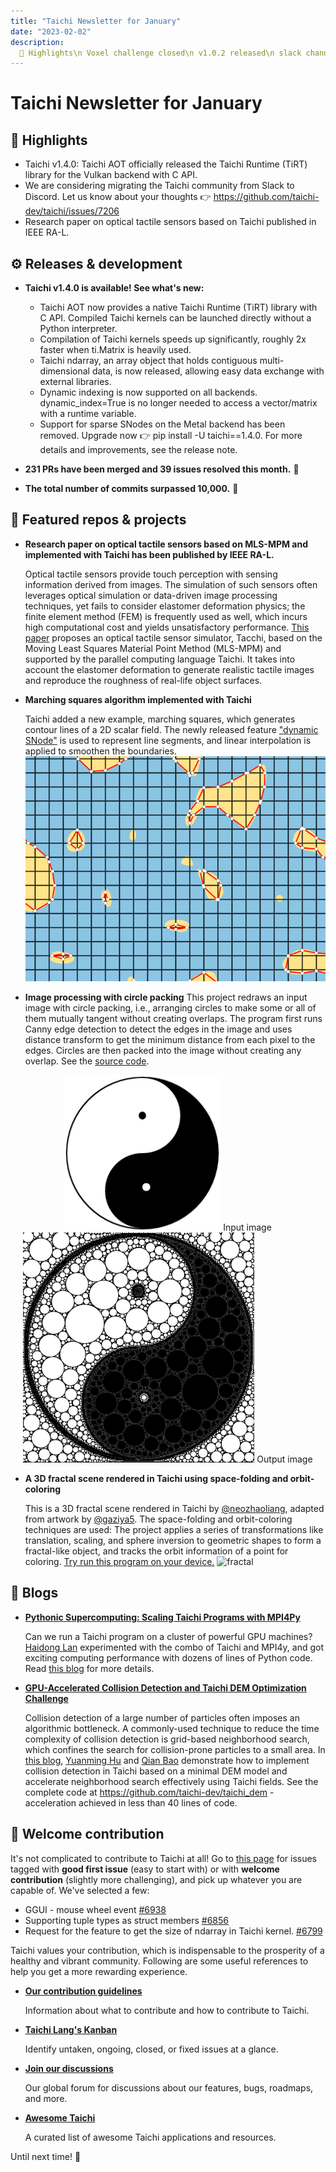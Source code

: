 ```yaml
---
title: "Taichi Newsletter for January"
date: "2023-02-02"
description:
  📌 Highlights\n Voxel challenge closed\n v1.0.2 released\n slack channel ready
---
```


# Taichi Newsletter for January
<div class="alert--warning alert alert-no-border">

## 📌 Highlights

- Taichi v1.4.0: Taichi AOT officially released the Taichi Runtime (TiRT) library for the Vulkan backend with C API.
- We are considering migrating the Taichi community from Slack to Discord. Let us know about your thoughts 👉  https://github.com/taichi-dev/taichi/issues/7206
- Research paper on optical tactile sensors based on Taichi published in IEEE RA-L.

</div>

## ⚙️ Releases & development

- **Taichi v1.4.0 is available! See what's new:**
  - Taichi AOT now provides a native Taichi Runtime (TiRT) library with C API. Compiled Taichi kernels can be launched directly without a Python interpreter.
  - Compilation of Taichi kernels speeds up significantly, roughly 2x faster when ti.Matrix is heavily used.
  - Taichi ndarray, an array object that holds contiguous multi-dimensional data, is now released, allowing easy data exchange with external libraries. 
  - Dynamic indexing is now supported on all backends. dynamic_index=True is no longer needed to access a vector/matrix with a runtime variable.
  - Support for sparse SNodes on the Metal backend has been removed.
Upgrade now 👉 pip install -U taichi==1.4.0. For more details and improvements, see the release note.

- **231 PRs have been merged and 39 issues resolved this month.** 👏
- **The total number of commits surpassed 10,000.** 🎉

## 🌟 Featured repos & projects

- **Research paper on optical tactile sensors based on MLS-MPM and implemented with Taichi has been published by IEEE RA-L.**

  Optical tactile sensors provide touch perception with sensing information derived from images. The simulation of such sensors often leverages optical simulation or data-driven image processing techniques, yet fails to consider elastomer deformation physics; the finite element method (FEM) is frequently used as well, which incurs high computational cost and yields unsatisfactory performance. [This paper](https://ieeexplore.ieee.org/document/10017344) proposes an optical tactile sensor simulator, Tacchi, based on the Moving Least Squares Material Point Method (MLS-MPM) and supported by the parallel computing language Taichi. It takes into account the elastomer deformation to generate realistic tactile images and reproduce the roughness of real-life object surfaces.
- **Marching squares algorithm implemented with Taichi**

  Taichi added a new example, marching squares, which generates contour lines of a 2D scalar field. The newly released feature ["dynamic SNode"](https://docs.taichi-lang.org/docs/sparse#dynamic-snode) is used to represent line segments, and linear interpolation is applied to smoothen the boundaries.
  ![marching sqaures](./pics/marching_sqaures.gif)
- **Image processing with circle packing**
    This project redraws an input image with circle packing, i.e., arranging circles to make some or all of them mutually tangent without creating overlaps. The program first runs Canny edge detection to detect the edges in the image and uses distance transform to get the minimum distance from each pixel to the edges. Circles are then packed into the image without creating any overlap. See the [source code](https://gist.github.com/neozhaoliang/02754b488de2de857a57e98ac6e59168).

<center>

![input](./pics/input.png) 
Input image
![output](./pics/output.png)
Output image

</center>

- **A 3D fractal scene rendered in Taichi using space-folding and orbit-coloring**

    This is a 3D fractal scene rendered in Taichi by [@neozhaoliang](https://gist.github.com/neozhaoliang), adapted from artwork by [@gaziya5](https://twitter.com/gaziya5). The space-folding and orbit-coloring techniques are used: The project applies a series of transformations like translation, scaling, and sphere inversion to geometric shapes to form a fractal-like object, and tracks the orbit information of a point for coloring. [Try run this program on your device.](https://gist.github.com/neozhaoliang/80d1f3299874c94640199c895b4d5709)
![fractal](./pics/fractal.gif)

## 📝 Blogs

- [**Pythonic Supercomputing: Scaling Taichi Programs with MPI4Py**](https://docs.taichi-lang.org/blog/scale-taichi-programs-with-mpi4py)

    Can we run a Taichi program on a cluster of powerful GPU machines? [Haidong Lan](https://github.com/turbo0628) experimented with the combo of Taichi and MPI4y, and got exciting computing performance with dozens of lines of Python code. Read [this blog](https://docs.taichi-lang.org/blog/scale-taichi-programs-with-mpi4py) for more details.

- [**GPU-Accelerated Collision Detection and Taichi DEM Optimization Challenge**](https://docs.taichi-lang.org/blog/acclerate-collision-detection-with-taichi)

    Collision detection of a large number of particles often imposes an algorithmic bottleneck. A commonly-used technique to reduce the time complexity of collision detection is grid-based neighborhood search, which confines the search for collision-prone particles to a small area. In [this blog](https://docs.taichi-lang.org/blog/acclerate-collision-detection-with-taichi), [Yuanming Hu](https://github.com/yuanming-hu) and [Qian Bao](https://github.com/houkensjtu) demonstrate how to implement collision detection in Taichi based on a minimal DEM model and accelerate neighborhood search effectively using Taichi fields. See the complete code at <https://github.com/taichi-dev/taichi_dem> - acceleration achieved in less than 40 lines of code.

## 🙌 Welcome contribution

It's not complicated to contribute to Taichi at all! Go to [this page](https://github.com/taichi-dev/taichi/contribute) for issues tagged with **good first issue** (easy to start with) or with **welcome contribution** (slightly more challenging), and pick up whatever you are capable of.
We've selected a few:

- GGUI - mouse wheel event [#6938](https://github.com/taichi-dev/taichi/issues/6938)
- Supporting tuple types as struct members [#6856](https://github.com/taichi-dev/taichi/issues/6856)
- Request for the feature to get the size of ndarray in Taichi kernel. [#6799](https://github.com/taichi-dev/taichi/issues/6799)

Taichi values your contribution, which is indispensable to the prosperity of a healthy and vibrant community. Following are some useful references to help you get a more rewarding experience.

- **[Our contribution guidelines](https://docs.taichi-lang.org/docs/contributor_guide)**

  Information about what to contribute and how to contribute to Taichi.

- **[Taichi Lang's Kanban](https://github.com/orgs/taichi-dev/projects/1)**

  Identify untaken, ongoing, closed, or fixed issues at a glance.

- **[Join our discussions](https://github.com/taichi-dev/taichi/discussions)**

  Our global forum for discussions about our features, bugs,  roadmaps, and more.

- **[Awesome Taichi](https://github.com/taichi-dev/awesome-taichi)**

  A curated list of awesome Taichi applications and resources.

Until next time! 👋